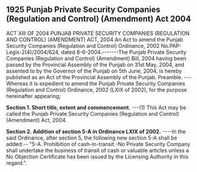 ## 1925 Punjab Private Security Companies (Regulation and Control) (Amendment) Act 2004
 
ACT XIII OF 2004
PUNJAB PRIVATE SECURITY COMPANIES
(REGULATION AND CONTROL) (AMENDMENT) ACT, 2004
An Act to amend the Punjab Security Companies
(Regulation and Control) Ordinance, 2002
No.PAP-Legis-2(4)/2004/624, dated 8-6-2004.-------The Punjab Private Security Companies (Regulation and Control) (Amendment) Bill, 2004 having been passed by the Provincial Assembly of the Punjab on 31st May, 2004, and assented to by the Governor of the Punjab on 5th June, 2004, is hereby published as an Act of the Provincial Assembly of the Punjab.
Preamble. ---Whereas it is expedient to amend the Punjab Private Security Companies (Regulation and Control) Ordinance, 2002 (LXIX of 2002), for the purpose hereinafter appearing;


**Section 1. Short title, extent and commencement.**
---(1) This Act may be called the Punjab Private Security Companies (Regulation and Control) (Amendment) Act, 2004.

 

**Section 2. Addition of section 5-A in Ordinance LXIX of 2002.**
----In the said Ordinance, after section 5, the following new section 5-A shall be added:--
   "5-A. Prohibition of cash-in-transit.-No Private Security Company shall undertake the business of transit of cash or valuable articles unless a No Objection Certificate has been issued by the Licensing Authority in this regard.".

